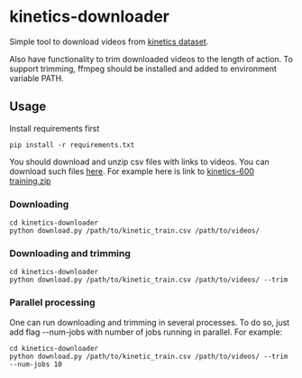 # kinetics-downloader

Simple tool to download videos from [kinetics dataset](https://deepmind.com/research/open-source/open-source-datasets/kinetics/).

Also have functionality to trim downloaded videos to the length of action. To support trimming, ffmpeg should be installed and added to environment variable PATH.

## Usage
Install requirements first
```
pip install -r requirements.txt
```

You should download and unzip csv files with links to videos. You can download such files [here](https://deepmind.com/research/open-source/open-source-datasets/kinetics/).
For example here is link to [kinetics-600 training.zip](https://deepmind.com/documents/193/kinetics_600_train%20(1).zip)

### Downloading
```
cd kinetics-downloader
python download.py /path/to/kinetic_train.csv /path/to/videos/
```

### Downloading and trimming
```
cd kinetics-downloader
python download.py /path/to/kinetic_train.csv /path/to/videos/ --trim
```

### Parallel processing
One can run downloading and trimming in several processes. To do so, just add flag --num-jobs with number of jobs running in parallel.
For example:
```
cd kinetics-downloader
python download.py /path/to/kinetic_train.csv /path/to/videos/ --trim --num-jobs 10
```
